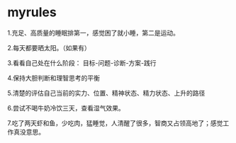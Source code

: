 # myrules
1.充足、高质量的睡眠排第一，感觉困了就小睡，第二是运动。

2.每天都要晒太阳。（如果有）

3.看看自己处在什么阶段： 目标-问题-诊断-方案-践行

4.保持大胆判断和理智思考的平衡

5.清楚的评估自己当前的实力、位置、精神状态、精力状态、上升的路径

6.尝试不喝牛奶冷饮三天，查看湿气效果。

7.吃了两天虾和鱼，少吃肉，猛睡觉，人清醒了很多，智商又占领高地了；感觉工作真没意思。
